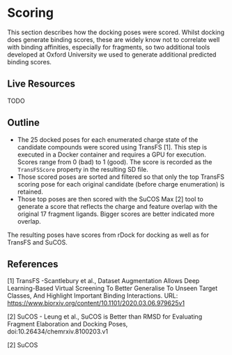 # Scoring

This section describes how the docking poses were scored. Whilst docking does generate binding scores, these are
widely know not to correlate well with binding affinities, especially for fragments, so two additional tools developed at
Oxford University we used to generate additional predicted binding scores.

## Live Resources

TODO

## Outline

- The 25 docked poses for each enumerated charge state of the candidate compounds were scored using TransFS [1]. This step
is executed in a Docker container and requires a GPU for execution. Scores range from 0 (bad) to 1 (good). The score is
recorded as the `TransFSScore` property in the resulting SD file.
- Those scored poses are sorted and filtered so that only the top TransFS scoring pose for each original candidate (before
charge enumeration) is retained.
- Those top poses are then scored with the SuCOS Max [2] tool to generate a score that reflects the charge and feature overlap
with the original 17 fragment ligands. Bigger scores are better indicated more overlap.

The resulting poses have scores from rDock for docking as well as for TransFS and SuCOS.


## References

[1] TransFS -Scantlebury et al., Dataset Augmentation Allows Deep Learning-Based Virtual Screening To Better Generalise To Unseen Target Classes, And Highlight Important Binding Interactions. URL: https://www.biorxiv.org/content/10.1101/2020.03.06.979625v1 
             
[2] SuCOS - Leung et al., SuCOS is Better than RMSD for Evaluating Fragment Elaboration and Docking Poses, doi:10.26434/chemrxiv.8100203.v1

[2] SuCOS